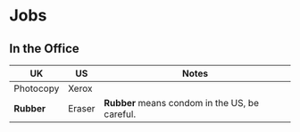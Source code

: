# Jobs

## In the Office

UK  | US  | Notes
--- | --- | ---
Photocopy | Xerox |
**Rubber** | Eraser | **Rubber** means condom in the US, be careful.

